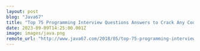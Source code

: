 ```yaml
---
layout: post
blog: "Java67"
title: "Top 75 Programming Interview Questions Answers to Crack Any Coding Job Interview (2023)"
date: 2023-09-09T14:25:00.001Z
image: images/java.png
remote_url: "http://www.java67.com/2018/05/top-75-programming-interview-questions-answers.html"
---
```

